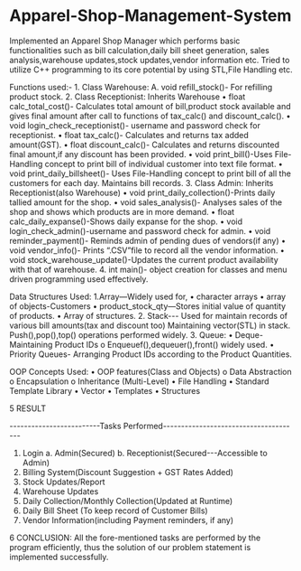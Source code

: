 # Apparel-Shop-Management-System
Implemented an Apparel Shop Manager which performs basic functionalities such as bill calculation,daily bill sheet generation,
sales analysis,warehouse updates,stock updates,vendor information etc.
Tried to utilize C++ programming to its core potential by using STL,File Handling etc.

Functions used:-
	1. Class Warehouse:
A. void refill_stock()- For refilling product stock.
			2. Class Receptionist: Inherits Warehouse
•	float calc_total_cost()-
Calculates total amount of bill,product stock available and gives final amount after call to functions of tax_calc() and discount_calc().
•	void login_check_receptionist()- username and password check for receptionist.
•	float tax_calc()- Calculates and returns tax added amount(GST).
•	float discount_calc()- Calculates and returns discounted final amount,if any discount has been provided.
•	void print_bill()-Uses File-Handling concept to print bill of individual customer into text file format.
•	void print_daily_billsheet()- Uses File-Handling concept to print bill of all the customers for each day. Maintains bill records. 
3. Class Admin: Inherits Receptionist(also Warehouse)
•	void print_daily_collection()-Prints daily tallied amount for the shop.
•	void sales_analysis()- Analyses sales of the shop and shows which products are in more demand.
•	float calc_daily_expanse()-Shows daily expanse for the shop.
•	void login_check_admin()-username and password check for admin.
•	void reminder_payment()- Reminds admin of pending dues of vendors(if any)
•	void vendor_info()- Prints “.CSV”file to record all the vendor information.
•	void stock_warehouse_update()-Updates the current product availability with that of warehouse.
4. int main()- object creation for classes and menu driven programming used effectively.

Data Structures Used:
	1.Array—Widely used for,
•	character arrays
•	array of objects-Customers
•	product_stock_qty—Stores initial value of quantity of products.
•	Array of structures.
2.  Stack---  Used for maintain records of various bill amounts(tax and discount too)
Maintaining vector(STL) in stack.
Push(),pop(),top() operations performed widely.
3. Queue:
•	Deque- Maintaining Product IDs
o	Enqueuef(),dequeuer(),front() widely used.
•	Priority Queues- Arranging Product IDs according to the Product Quantities.

OOP Concepts Used:
•	OOP features(Class and Objects) 
o	Data Abstraction 
o	Encapsulation 
o	Inheritance (Multi-Level)
•	File Handling 
•	Standard Template Library 
•	Vector 
•	Templates 
•	Structures 


5	RESULT

-------------------------Tasks Performed--------------------------------------

1.	Login 
a.	Admin(Secured) 
b.	Receptionist(Secured---Accessible to Admin) 
2.	Billing System(Discount Suggestion + GST Rates Added) 
3.	Stock Updates/Report 
4.	Warehouse Updates 
5.	Daily Collection/Monthly Collection(Updated at Runtime) 
6.	Daily Bill Sheet (To keep record of Customer Bills) 
7.	Vendor Information(including Payment reminders, if any) 




6	CONCLUSION:
All the fore-mentioned tasks are performed by the program efficiently, thus the solution of our problem statement is implemented successfully.

